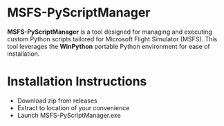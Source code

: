 # MSFS-PyScriptManager

**MSFS-PyScriptManager** is a tool designed for managing and executing custom Python scripts tailored for Microsoft Flight Simulator (MSFS). This tool leverages the **WinPython** portable Python environment for ease of installation.

# Installation Instructions
- Download zip from releases
- Extract to location of your convenience
- Launch MSFS-PyScriptManager.exe

